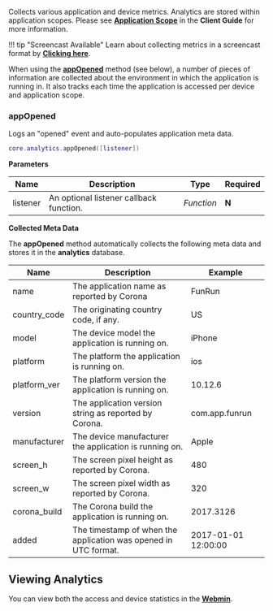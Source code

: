 Collects various application and device metrics. Analytics are stored within application scopes. Please see __[Application Scope](/client-guide/#application-scope)__ in the __Client Guide__ for more information.

!!! tip "Screencast Available"
    Learn about collecting metrics in a screencast format by __[Clicking here](/screencasts/#collecting-metrics)__.

When using the __[appOpened](#appopened)__ method (see below), a number of pieces of information are collected about the environment in which the application is running in. It also tracks each time the application is accessed per device and application scope.

### appOpened

Logs an "opened" event and auto-populates application meta data.

```lua
core.analytics.appOpened([listener])
```

__Parameters__

|Name|Description|Type|Required|
|----|-----------|----|--------|
|listener|An optional listener callback function.|_Function_|__N__|

__Collected Meta Data__

The __appOpened__ method automatically collects the following meta data and stores it in the __analytics__ database.

|Name|Description|Example|
|----|-----------|-------|
|name|The application name as reported by Corona|FunRun|
|country_code|The originating country code, if any.|US|
|model|The device model the application is running on.|iPhone|
|platform|The platform the application is running on.|ios|
|platform_ver|The platform version the application is running on.|10.12.6|
|version|The application version string as reported by Corona.|com.app.funrun|
|manufacturer|The device manufacturer the application is running on.|Apple|
|screen_h|The screen pixel height as reported by Corona.|480|
|screen_w|The screen pixel width as reported by Corona.|320|
|corona_build|The Corona build the application is running on.|2017.3126|
|added|The timestamp of when the application was opened in UTC format.|2017-01-01 12:00:00|

## Viewing Analytics

You can view both the access and device statistics in the __[Webmin](/webmin-guide/setup/)__.